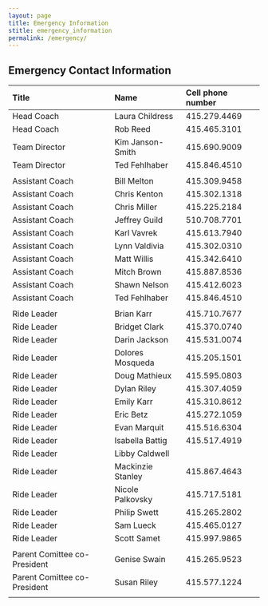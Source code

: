 ```yaml
---
layout: page
title: Emergency Information
stitle: emergency_information
permalink: /emergency/
---
```

## Emergency Contact Information

|Title|Name|Cell phone number|
|:----|:----|:----|
|Head Coach |Laura Childress| 	 	415.279.4469|
|Head Coach |Rob Reed| 		415.465.3101|
|Team Director |Kim Janson-Smith| 	415.690.9009|
|Team Director |Ted Fehlhaber| 	415.846.4510|
| | | |
|Assistant Coach |Bill Melton| 	 	415.309.9458|
|Assistant Coach |Chris Kenton| 	 	415.302.1318|
|Assistant Coach |Chris Miller|	415.225.2184|
|Assistant Coach |Jeffrey Guild|	510.708.7701|
|Assistant Coach |Karl Vavrek|	415.613.7940|
|Assistant Coach |Lynn Valdivia| 	 	415.302.0310|
|Assistant Coach |Matt Willis| 	 	415.342.6410|
|Assistant Coach |Mitch Brown| 	 	415.887.8536|
|Assistant Coach |Shawn Nelson| 	415.412.6023|
|Assistant Coach |Ted Fehlhaber| 	415.846.4510|
| | | |
|Ride Leader |Brian Karr|	415.710.7677|
|Ride Leader |Bridget Clark|	415.370.0740|
|Ride Leader |Darin Jackson|	415.531.0074|
|Ride Leader |Dolores Mosqueda|	415.205.1501|
|Ride Leader |Doug Mathieux|	415.595.0803|
|Ride Leader |Dylan Riley|	415.307.4059|
|Ride Leader |Emily Karr|	415.310.8612|
|Ride Leader |Eric  Betz|	415.272.1059|
|Ride Leader |Evan Marquit|	415.516.6304|
|Ride Leader |Isabella Battig|	415.517.4919|
|Ride Leader |Libby Caldwell|	|
|Ride Leader |Mackinzie Stanley|	415.867.4643|
|Ride Leader |Nicole Palkovsky| 	415.717.5181|
|Ride Leader |Philip Swett|   415.265.2802| 
|Ride Leader |Sam Lueck|	415.465.0127|
|Ride Leader |Scott Samet| 	 	415.997.9865|
| | | |
|Parent Comittee co-President|Genise Swain| 	415.265.9523|
|Parent Comittee co-President|Susan Riley| 	415.577.1224|
| | | |
